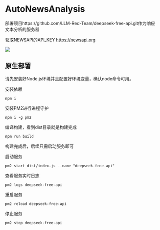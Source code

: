 # AutoNewsAnalysis

部署项目https://github.com/LLM-Red-Team/deepseek-free-api.git作为响应文本分析的服务器

获取NEWSAPI的API_KEY https://newsapi.org

![](D:\AI_AUTO\AutoNewsAnalysis\note\newsapi.png)

## 原生部署

请先安装好Node.js环境并且配置好环境变量，确认node命令可用。

安装依赖

```shell
npm i
```

安装PM2进行进程守护

```shell
npm i -g pm2
```

编译构建，看到dist目录就是构建完成

```shell
npm run build
```



构建完成后，后续只需启动服务即可

启动服务

```shell
pm2 start dist/index.js --name "deepseek-free-api"
```

查看服务实时日志

```shell
pm2 logs deepseek-free-api
```

重启服务

```shell
pm2 reload deepseek-free-api
```

停止服务

```shell
pm2 stop deepseek-free-api
```

